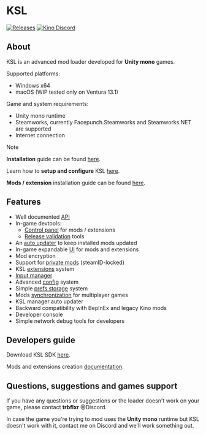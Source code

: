 # KSL

[![Releases](https://img.shields.io/github/v/release/trbflxr/ksl?include_prereleases&label=DOWNLOAD&style=for-the-badge)](https://github.com/trbflxr/ksl/releases)
[![Kino Discord](https://img.shields.io/discord/716264804498538516?label=DISCORD&style=for-the-badge)](https://discord.gg/xvGMEEcEEp)

## About

KSL is an advanced mod loader developed for **Unity mono** games.

Supported platforms:

* Windows x64
* macOS (WIP tested only on Ventura 13.1)

Game and system requirements:

* Unity mono runtime
* Steamworks, currently Facepunch.Steamworks and Steamworks.NET are supported
* Internet connection

> [!NOTE]  
> **Installation** guide can be found [here](https://github.com/trbflxr/ksl/blob/master/doc/guide/install.md).
>
> Learn how to **setup and configure** KSL [here](https://github.com/trbflxr/ksl/blob/master/doc/guide/setup.md).
>
> **Mods / extension** installation guide can be found [here](https://github.com/trbflxr/ksl/blob/master/doc/guide/install_content.md).

## Features

* Well documented [API](https://github.com/trbflxr/ksl/blob/master/doc/api/api.md)
* In-game devtools:
    * [Control panel](https://github.com/trbflxr/ksl/blob/master/doc/guide/dev/control_panel.md) for mods / extensions
    * [Release validation](https://github.com/trbflxr/ksl/blob/master/doc/guide/dev/updater.md#create-and-test-release-archive) tools
* An [auto updater](https://github.com/trbflxr/ksl/blob/master/doc/guide/dev/updater.md) to keep installed mods updated
* In-game expandable [UI](https://github.com/trbflxr/ksl/blob/master/doc/api/ui.md) for mods and extensions
* Mod encryption
* Support for [private mods](https://github.com/trbflxr/ksl/blob/master/doc/guide/dev/control_panel.md#whitelist-management) (steamID-locked)
* KSL [extensions](https://github.com/trbflxr/ksl/blob/master/doc/guide/dev/extensions.md) system
* [Input manager](https://github.com/trbflxr/ksl/blob/master/doc/api/input.md)
* Advanced [config](https://github.com/trbflxr/ksl/blob/master/doc/api/config.md) system
* Simple [prefs storage](https://github.com/trbflxr/ksl/blob/master/doc/api/prefs.md) system
* Mods [synchronization](https://github.com/trbflxr/ksl/blob/master/doc/api/sync.md) for multiplayer games
* KSL manager auto updater
* Backward compatibility with BepInEx and legacy Kino mods
* Developer console
* Simple network debug tools for developers

## Developers guide

Download KSL SDK [here](https://github.com/trbflxr/ksl_sdk).

Mods and extensions creation [documentation](https://github.com/trbflxr/ksl/blob/master/doc/guide/dev/sdk.md).

## Questions, suggestions and games support

If you have any questions or suggestions or the loader doesn't work on your game, please contact **trbflxr** @Discord.

In case the game you're trying to mod uses the **Unity mono** runtime but KSL doesn't work with it, contact me on Discord and we'll work something out.
